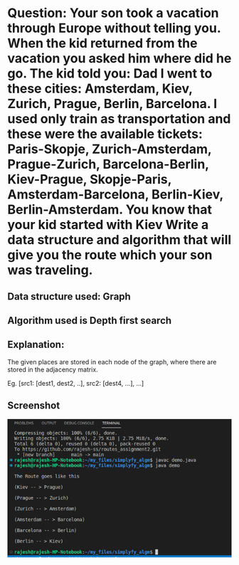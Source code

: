 <!DOCTYPE html>
<html lang="en">
<head>
    <meta charset="UTF-8">
    <meta http-equiv="X-UA-Compatible" content="IE=edge">
    <meta name="viewport" content="width=device-width, initial-scale=1.0">
</head>
<body>
    <h1>Question: Your son took a vacation through Europe without telling you. When the kid returned from the vacation you asked him where did he go. The kid told you: Dad I went to these cities: Amsterdam, Kiev, Zurich, Prague, Berlin, Barcelona.
        I used only train as transportation and these were the available tickets:
        Paris-Skopje, Zurich-Amsterdam, Prague-Zurich, Barcelona-Berlin, Kiev-Prague, Skopje-Paris, Amsterdam-Barcelona, Berlin-Kiev, Berlin-Amsterdam.
        You know that your kid started with Kiev
        Write a data structure and algorithm that will give you the route which your son was traveling.</h1>
        <h2>Data structure used: Graph</h2>
        <h2>Algorithm used is Depth first search</h2>
        <h2>Explanation: </h2>
        <p>The given places are stored in each node of the graph, where there are stored in the adjacency matrix.</p>
        <p>Eg. [src1: [dest1, dest2, ..], src2: [dest4, ...], ...]</p>
        <h2>Screenshot</h2>
</body>
</html>

![](1.png)